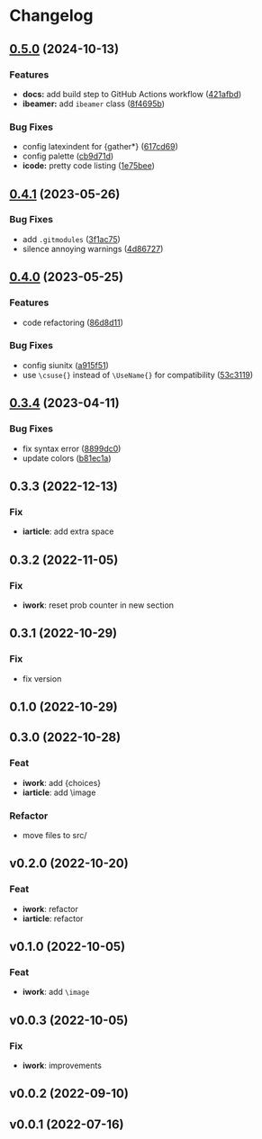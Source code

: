 # Changelog

## [0.5.0](https://github.com/liblaf/ilatex/compare/v0.4.1...v0.5.0) (2024-10-13)


### Features

* **docs:** add build step to GitHub Actions workflow ([421afbd](https://github.com/liblaf/ilatex/commit/421afbd615c692f6b0750fe7a5f9fbfa359bd3c3))
* **ibeamer:** add `ibeamer` class ([8f4695b](https://github.com/liblaf/ilatex/commit/8f4695b81658c276d15c3a8c0ec10d16b53aa40d))


### Bug Fixes

* config latexindent for {gather*} ([617cd69](https://github.com/liblaf/ilatex/commit/617cd69aaa9bbfa18eae5f310f00573e2a8e8ed2))
* config palette ([cb9d71d](https://github.com/liblaf/ilatex/commit/cb9d71dea6e030b0119818fd50a4cbd282b75092))
* **icode:** pretty code listing ([1e75bee](https://github.com/liblaf/ilatex/commit/1e75bee3a0ca379f8bb2a876a3b58ad1fd01bae9))

## [0.4.1](https://github.com/liblaf/ilatex/compare/v0.4.0...v0.4.1) (2023-05-26)

### Bug Fixes

- add `.gitmodules` ([3f1ac75](https://github.com/liblaf/ilatex/commit/3f1ac753ed11d847d2349041708e2043d4ea72aa))
- silence annoying warnings ([4d86727](https://github.com/liblaf/ilatex/commit/4d86727c555592320d0a7ff2da0d40a634d36814))

## [0.4.0](https://github.com/liblaf/ilatex/compare/v0.3.4...v0.4.0) (2023-05-25)

### Features

- code refactoring ([86d8d11](https://github.com/liblaf/ilatex/commit/86d8d11cb3c1d30b6d2b11c1e753fb9478d58850))

### Bug Fixes

- config siunitx ([a915f51](https://github.com/liblaf/ilatex/commit/a915f5136c4c43405ef7153c0b5d4df2bc88b250))
- use `\csuse{}` instead of `\UseName{}` for compatibility ([53c3119](https://github.com/liblaf/ilatex/commit/53c3119607bc235bfb69caf2ee901a59961409de))

## [0.3.4](https://github.com/liblaf/ilatex/compare/0.3.3...v0.3.4) (2023-04-11)

### Bug Fixes

- fix syntax error ([8899dc0](https://github.com/liblaf/ilatex/commit/8899dc0a3d91764fdb13edcb32f21c3f3e0ad1e5))
- update colors ([b81ec1a](https://github.com/liblaf/ilatex/commit/b81ec1a923477cd225be8d45cf01ec2ba2162d19))

## 0.3.3 (2022-12-13)

### Fix

- **iarticle**: add extra space

## 0.3.2 (2022-11-05)

### Fix

- **iwork**: reset prob counter in new section

## 0.3.1 (2022-10-29)

### Fix

- fix version

## 0.1.0 (2022-10-29)

## 0.3.0 (2022-10-28)

### Feat

- **iwork**: add {choices}
- **iarticle**: add \image

### Refactor

- move files to src/

## v0.2.0 (2022-10-20)

### Feat

- **iwork**: refactor
- **iarticle**: refactor

## v0.1.0 (2022-10-05)

### Feat

- **iwork**: add `\image`

## v0.0.3 (2022-10-05)

### Fix

- **iwork**: improvements

## v0.0.2 (2022-09-10)

## v0.0.1 (2022-07-16)
